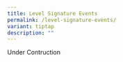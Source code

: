 ```yaml
---
title: Level Signature Events
permalink: /level-signature-events/
variant: tiptap
description: ""
---
```

<p>Under Contruction</p>